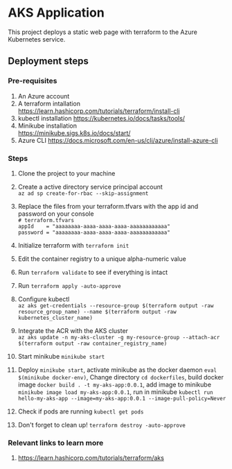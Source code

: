 # AKS Application

This project deploys a static web page with terraform to the Azure Kubernetes service.

## Deployment steps
### Pre-requisites
1. An Azure account
2. A terraform intallation   
https://learn.hashicorp.com/tutorials/terraform/install-cli
3. kubectl installation
https://kubernetes.io/docs/tasks/tools/ 
4. Minikube installation    
https://minikube.sigs.k8s.io/docs/start/ 
5. Azure CLI
https://docs.microsoft.com/en-us/cli/azure/install-azure-cli

### Steps
1. Clone the project to your machine    

2. Create a active directory service principal account      
```az ad sp create-for-rbac --skip-assignment```

3. Replace the files from your terraform.tfvars with the app id and password on your console       
```# terraform.tfvars```  
```appId    = "aaaaaaaa-aaaa-aaaa-aaaa-aaaaaaaaaaaa"```     
```password = "aaaaaaaa-aaaa-aaaa-aaaa-aaaaaaaaaaaa"```     

4. Initialize terraform with ```terraform init```   

5. Edit the container registry to a unique alpha-numeric value   

6. Run ```terraform validate``` to see if everything is intact   

7. Run ```terraform apply -auto-approve```      

8. Configure kubectl    
```az aks get-credentials --resource-group $(terraform output -raw resource_group_name) --name $(terraform output -raw kubernetes_cluster_name)```

9. Integrate the ACR with the AKS cluster   
```az aks update -n my-aks-cluster -g my-resource-group --attach-acr $(terraform output -raw container_registry_name)```    

10. Start minikube  ```minikube start```    

11. Deploy ```minikube start```, activate minikube as the docker daemon ```eval $(minikube docker-env)```, Change directory ```cd dockerfiles```, build docker image ```docker build . -t my-aks-app:0.0.1```, add image to minikube ```minikube image load my-aks-app:0.0.1```, run in minikube ```kubectl run hello-my-aks-app --image=my-aks-app:0.0.1 --image-pull-policy=Never```

12. Check if pods are running ```kubectl get pods```  

13. Don't forget to clean up! ```terraform destroy -auto-approve```   


### Relevant links to learn more    
1. https://learn.hashicorp.com/tutorials/terraform/aks
